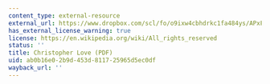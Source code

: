```yaml
---
content_type: external-resource
external_url: https://www.dropbox.com/scl/fo/o9ixw4cbhdrkc1fa484ys/APxF3Czxx4rTiqx6jOK4kI4/Supplementary%20Resources/Backgrounds%20of%20the%20Instructors?dl=0&preview=7+Christopher+Love.pdf&rlkey=u2rimyl1s7xeom33sli4jmryz&subfolder_nav_tracking=1
has_external_license_warning: true
license: https://en.wikipedia.org/wiki/All_rights_reserved
status: ''
title: Christopher Love (PDF)
uid: ab0b16e0-2b9d-453d-8117-25965d5ec0df
wayback_url: ''
---
```

